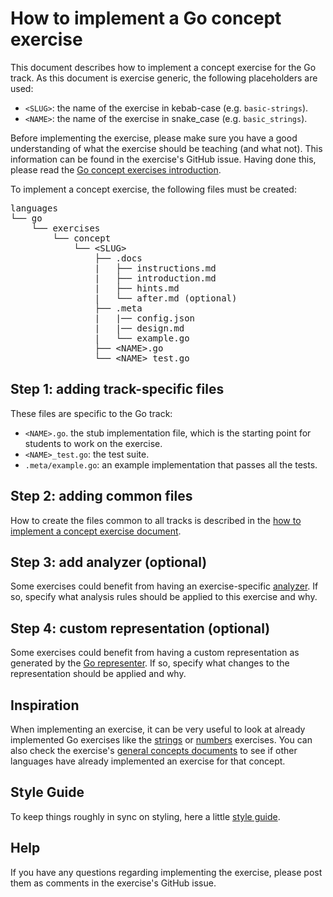 # How to implement a Go concept exercise

This document describes how to implement a concept exercise for the Go track. As this document is exercise generic, the following placeholders are used:

- `<SLUG>`: the name of the exercise in kebab-case (e.g. `basic-strings`).
- `<NAME>`: the name of the exercise in snake_case (e.g. `basic_strings`).

Before implementing the exercise, please make sure you have a good understanding of what the exercise should be teaching (and what not). This information can be found in the exercise's GitHub issue. Having done this, please read the [Go concept exercises introduction][concept-exercises].

To implement a concept exercise, the following files must be created:

<pre>
languages
└── go
    └── exercises
        └── concept
            └── &lt;SLUG&gt;
                ├── .docs
                |   ├── instructions.md
                |   ├── introduction.md
                |   ├── hints.md
                |   └── after.md (optional)
                ├── .meta
                |   |── config.json
                |   |── design.md
                |   └── example.go
                ├── &lt;NAME&gt;.go
                └── &lt;NAME&gt;_test.go
</pre>

## Step 1: adding track-specific files

These files are specific to the Go track:

- `<NAME>.go`. the stub implementation file, which is the starting point for students to work on the exercise.
- `<NAME>_test.go`: the test suite.
- `.meta/example.go`: an example implementation that passes all the tests.

## Step 2: adding common files

How to create the files common to all tracks is described in the [how to implement a concept exercise document][how-to-implement-a-concept-exercise].

## Step 3: add analyzer (optional)

Some exercises could benefit from having an exercise-specific [analyzer][analyzer]. If so, specify what analysis rules should be applied to this exercise and why.

## Step 4: custom representation (optional)

Some exercises could benefit from having a custom representation as generated by the [Go representer][representer]. If so, specify what changes to the representation should be applied and why.

## Inspiration

When implementing an exercise, it can be very useful to look at already implemented Go exercises like the [strings][concept-exercise-basic-strings] or [numbers][concept-exercise-numbers] exercises. You can also check the exercise's [general concepts documents][reference] to see if other languages have already implemented an exercise for that concept.

## Style Guide

To keep things roughly in sync on styling, here a little [style guide][style guide].

## Help

If you have any questions regarding implementing the exercise, please post them as comments in the exercise's GitHub issue.

[analyzer]: https://github.com/exercism/go-analyzer
[representer]: https://github.com/exercism/go-representer
[concept-exercises]: ../exercises/concept/README.md
[how-to-implement-a-concept-exercise]: ../../../docs/maintainers/generic-how-to-implement-a-concept-exercise.md
[concept-exercise-basic-strings]: ../exercises/concept/basic-strings
[concept-exercise-numbers]: ../exercises/concept/numbers
[reference]: ../../../reference
[style guide]: ./style-guide.md
